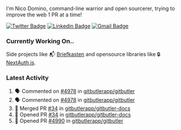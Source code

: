 
I'm Nico Domino, command-line warrior and open sourcerer, trying to improve the web 1 PR at a time!

[![Twitter Badge](https://img.shields.io/badge/-@ndom91-1ca0f1?style=flat-square&labelColor=1ca0f1&logo=twitter&logoColor=white&link=https://twitter.com/ndom91)](https://twitter.com/ndom91) [![Linkedin Badge](https://img.shields.io/badge/-ndom91-blue?style=flat-square&logo=Linkedin&logoColor=white&link=https://www.linkedin.com/in/ndom91/)](https://www.linkedin.com/in/ndom91/) [![Gmail Badge](https://img.shields.io/badge/-yo@ndo.dev-c14438?style=flat-square&logo=mail.ru&logoColor=white&link=mailto:yo@ndo.dev)](mailto:yo@ndo.dev)

### Currently Working On..

Side projects like 📬 [Briefkasten](https://briefkastenhq.com) and opensource libraries like 🔒 [NextAuth.js](https://github.com/nextauthjs/next-auth).

<!--START_SECTION_PROFILE_VIEWS:readme-info-->
<!--END_SECTION_PROFILE_VIEWS:readme-info-->

<!--START_SECTION_DAILY_COMMIT:readme-info-->
<!--END_SECTION_DAILY_COMMIT:readme-info-->

<!--START_SECTION_WEEKLY_COMMIT:readme-info-->
<!--END_SECTION_WEEKLY_COMMIT:readme-info-->

### Latest Activity

<!--START_SECTION:activity-->
1. 🗣 Commented on [#4978](https://github.com/gitbutlerapp/gitbutler/pull/4978#issuecomment-2386289534) in [gitbutlerapp/gitbutler](https://github.com/gitbutlerapp/gitbutler)
2. 🗣 Commented on [#4978](https://github.com/gitbutlerapp/gitbutler/pull/4978#issuecomment-2383553183) in [gitbutlerapp/gitbutler](https://github.com/gitbutlerapp/gitbutler)
3. 🎉 Merged PR [#34](https://github.com/gitbutlerapp/gitbutler-docs/pull/34) in [gitbutlerapp/gitbutler-docs](https://github.com/gitbutlerapp/gitbutler-docs)
4. 💪 Opened PR [#34](https://github.com/gitbutlerapp/gitbutler-docs/pull/34) in [gitbutlerapp/gitbutler-docs](https://github.com/gitbutlerapp/gitbutler-docs)
5. 💪 Opened PR [#4990](https://github.com/gitbutlerapp/gitbutler/pull/4990) in [gitbutlerapp/gitbutler](https://github.com/gitbutlerapp/gitbutler)
<!--END_SECTION:activity-->
